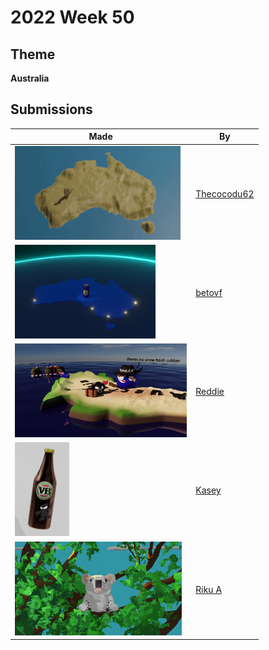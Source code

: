# 2022 Week 50


## Theme

**Australia**


## Submissions

| Made | By |
|------|----|
| <img src="./Thecocodu62/AUSTRALIA.gif" height="150" /> | [Thecocodu62](./Thecocodu62/) |
| <img src="./betovf/australia.png" height="150" /> | [betovf](./betovf/) |
| <img src="./Reddie/WeeklyAustralia.png" height="150" /> | [Reddie](./Reddie/) |
| <img src="./Kasey/image.png" height="150" /> | [Kasey](./Kasey/) |
| <img src="./RikuA/koala.png" height="150" /> | [Riku A](./RikuA/) |
